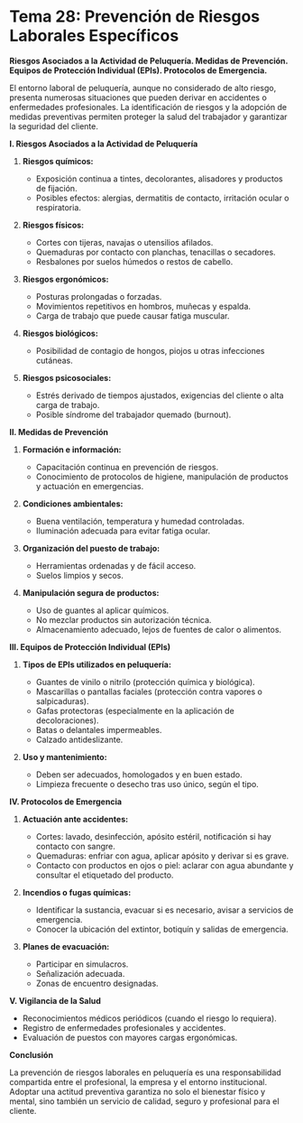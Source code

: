 # Tema 28: Prevención de Riesgos Laborales Específicos

**Riesgos Asociados a la Actividad de Peluquería. Medidas de Prevención. Equipos de Protección Individual (EPIs). Protocolos de Emergencia.**

El entorno laboral de peluquería, aunque no considerado de alto riesgo, presenta numerosas situaciones que pueden derivar en accidentes o enfermedades profesionales. La identificación de riesgos y la adopción de medidas preventivas permiten proteger la salud del trabajador y garantizar la seguridad del cliente.

**I. Riesgos Asociados a la Actividad de Peluquería**

1. **Riesgos químicos:**
   - Exposición continua a tintes, decolorantes, alisadores y productos de fijación.
   - Posibles efectos: alergias, dermatitis de contacto, irritación ocular o respiratoria.

2. **Riesgos físicos:**
   - Cortes con tijeras, navajas o utensilios afilados.
   - Quemaduras por contacto con planchas, tenacillas o secadores.
   - Resbalones por suelos húmedos o restos de cabello.

3. **Riesgos ergonómicos:**
   - Posturas prolongadas o forzadas.
   - Movimientos repetitivos en hombros, muñecas y espalda.
   - Carga de trabajo que puede causar fatiga muscular.

4. **Riesgos biológicos:**
   - Posibilidad de contagio de hongos, piojos u otras infecciones cutáneas.

5. **Riesgos psicosociales:**
   - Estrés derivado de tiempos ajustados, exigencias del cliente o alta carga de trabajo.
   - Posible síndrome del trabajador quemado (burnout).

**II. Medidas de Prevención**

1. **Formación e información:**
   - Capacitación continua en prevención de riesgos.
   - Conocimiento de protocolos de higiene, manipulación de productos y actuación en emergencias.

2. **Condiciones ambientales:**
   - Buena ventilación, temperatura y humedad controladas.
   - Iluminación adecuada para evitar fatiga ocular.

3. **Organización del puesto de trabajo:**
   - Herramientas ordenadas y de fácil acceso.
   - Suelos limpios y secos.

4. **Manipulación segura de productos:**
   - Uso de guantes al aplicar químicos.
   - No mezclar productos sin autorización técnica.
   - Almacenamiento adecuado, lejos de fuentes de calor o alimentos.

**III. Equipos de Protección Individual (EPIs)**

1. **Tipos de EPIs utilizados en peluquería:**
   - Guantes de vinilo o nitrilo (protección química y biológica).
   - Mascarillas o pantallas faciales (protección contra vapores o salpicaduras).
   - Gafas protectoras (especialmente en la aplicación de decoloraciones).
   - Batas o delantales impermeables.
   - Calzado antideslizante.

2. **Uso y mantenimiento:**
   - Deben ser adecuados, homologados y en buen estado.
   - Limpieza frecuente o desecho tras uso único, según el tipo.

**IV. Protocolos de Emergencia**

1. **Actuación ante accidentes:**
   - Cortes: lavado, desinfección, apósito estéril, notificación si hay contacto con sangre.
   - Quemaduras: enfriar con agua, aplicar apósito y derivar si es grave.
   - Contacto con productos en ojos o piel: aclarar con agua abundante y consultar el etiquetado del producto.

2. **Incendios o fugas químicas:**
   - Identificar la sustancia, evacuar si es necesario, avisar a servicios de emergencia.
   - Conocer la ubicación del extintor, botiquín y salidas de emergencia.

3. **Planes de evacuación:**
   - Participar en simulacros.
   - Señalización adecuada.
   - Zonas de encuentro designadas.

**V. Vigilancia de la Salud**

- Reconocimientos médicos periódicos (cuando el riesgo lo requiera).
- Registro de enfermedades profesionales y accidentes.
- Evaluación de puestos con mayores cargas ergonómicas.

**Conclusión**

La prevención de riesgos laborales en peluquería es una responsabilidad compartida entre el profesional, la empresa y el entorno institucional. Adoptar una actitud preventiva garantiza no solo el bienestar físico y mental, sino también un servicio de calidad, seguro y profesional para el cliente.
